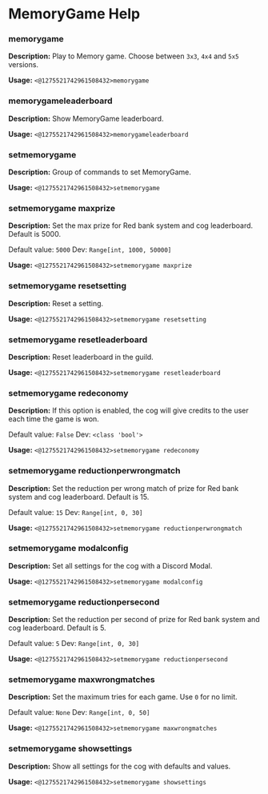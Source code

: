# MemoryGame Help

### memorygame

**Description:** Play to Memory game. Choose between `3x3`, `4x4` and `5x5` versions.

**Usage:** `<@1275521742961508432>memorygame`

### memorygameleaderboard

**Description:** Show MemoryGame leaderboard.

**Usage:** `<@1275521742961508432>memorygameleaderboard`

### setmemorygame

**Description:** Group of commands to set MemoryGame.

**Usage:** `<@1275521742961508432>setmemorygame`

### setmemorygame maxprize

**Description:** Set the max prize for Red bank system and cog leaderboard. Default is 5000.

Default value: `5000`
Dev: `Range[int, 1000, 50000]`

**Usage:** `<@1275521742961508432>setmemorygame maxprize`

### setmemorygame resetsetting

**Description:** Reset a setting.

**Usage:** `<@1275521742961508432>setmemorygame resetsetting`

### setmemorygame resetleaderboard

**Description:** Reset leaderboard in the guild.

**Usage:** `<@1275521742961508432>setmemorygame resetleaderboard`

### setmemorygame redeconomy

**Description:** If this option is enabled, the cog will give credits to the user each time the game is won.

Default value: `False`
Dev: `<class 'bool'>`

**Usage:** `<@1275521742961508432>setmemorygame redeconomy`

### setmemorygame reductionperwrongmatch

**Description:** Set the reduction per wrong match of prize for Red bank system and cog leaderboard. Default is 15.

Default value: `15`
Dev: `Range[int, 0, 30]`

**Usage:** `<@1275521742961508432>setmemorygame reductionperwrongmatch`

### setmemorygame modalconfig

**Description:** Set all settings for the cog with a Discord Modal.

**Usage:** `<@1275521742961508432>setmemorygame modalconfig`

### setmemorygame reductionpersecond

**Description:** Set the reduction per second of prize for Red bank system and cog leaderboard. Default is 5.

Default value: `5`
Dev: `Range[int, 0, 30]`

**Usage:** `<@1275521742961508432>setmemorygame reductionpersecond`

### setmemorygame maxwrongmatches

**Description:** Set the maximum tries for each game. Use `0` for no limit.

Default value: `None`
Dev: `Range[int, 0, 50]`

**Usage:** `<@1275521742961508432>setmemorygame maxwrongmatches`

### setmemorygame showsettings

**Description:** Show all settings for the cog with defaults and values.

**Usage:** `<@1275521742961508432>setmemorygame showsettings`

